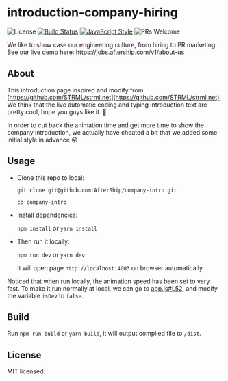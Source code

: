 # introduction-company-hiring

![License](https://img.shields.io/badge/license-MIT-green.svg)
[![Build Status](https://travis-ci.com/AfterShip/company-intro.svg?token=DEzyyuVSmnezkFBUNRvc&branch=master)](https://travis-ci.com/AfterShip/company-intro)
[![JavaScript Style](https://img.shields.io/badge/code%20style-aftership-brightgreen.svg)](https://github.com/AfterShip/eslint-config-aftership)
![PRs Welcome](https://img.shields.io/badge/PRs-welcome-brightgreen.svg) 


We like to show case our engineering culture, from hiring to PR marketing. See our live demo here: https://jobs.aftership.com/v1/about-us


## About

This introduction page inspired and modify from [https://github.com/STRML/strml.net](https://github.com/STRML/strml.net).
We think that the live automatic coding and typing introduction text are pretty cool, hope you guys like it. 🤗

In order to cut back the animation time and get more time to show the company introduction, we actually have cheated a bit that we added some initial style in advance 😝


## Usage

* Clone this repo to local:
  	
	`git clone git@github.com:AfterShip/company-intro.git`
	
	`cd company-intro`

* Install dependencies:
	
	`npm install` or `yarn install`

* Then run it locally:
  
   `npm run dev` or `yarn dev`

   it will open page `http://localhost:4003` on browser automatically

Noticed that when run locally, the animation speed has been set to very fast. To make it run normally at local, we can go to [app.js#L52](https://github.com/AfterShip/company-intro/blob/fd5581decdde08137addcfc76ef3d9beca869cd1/app.js#L52), and modify the variable `isDev` to `false`.


## Build

Run `npm run build` or `yarn build`, it will output complied file to `/dist`.


## License

MIT licensed.